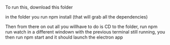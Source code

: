 To run this, download this folder

in the folder you run npm install (that will grab all the dependencies) 

Then from there on out all you willhave to do is CD to the folder, run npm run watch 
in a different windown with the previous terminal still running, you then run npm start and it should launch the electron app
